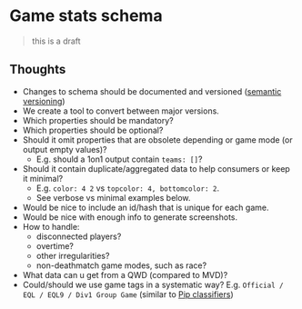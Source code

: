 # Game stats schema
> this is a draft

## Thoughts
* Changes to schema should be documented and versioned ([semantic versioning](https://semver.org/))
* We create a tool to convert between major versions.
* Which properties should be mandatory?
* Which properties should be optional?
* Should it omit properties that are obsolete depending or game mode (or output empty values)?
  * E.g. should a 1on1 output contain `teams: []`?
* Should it contain duplicate/aggregated data to help consumers or keep it minimal?  
  * E.g. `color: 4 2` vs `topcolor: 4, bottomcolor: 2`.
  * See verbose vs minimal examples below.
* Would be nice to include an id/hash that is unique for each game.
* Would be nice with enough info to generate screenshots.
* How to handle:
  * disconnected players?
  * overtime?
  * other irregularities?
  * non-deathmatch game modes, such as race?
* What data can u get from a QWD (compared to MVD)?
* Could/should we use game tags in a systematic way? E.g. `Official / EQL / EQL9 / Div1 Group Game` (similar to [Pip classifiers](https://pypi.org/classifiers/))
